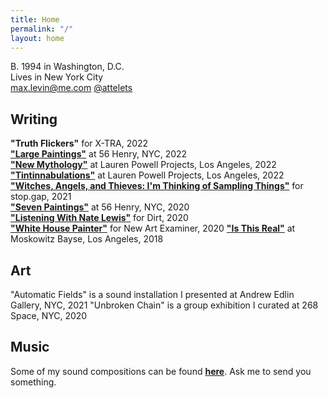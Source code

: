 ```yaml
---
title: Home
permalink: "/"
layout: home
---
```


B. 1994 in Washington, D.C.\
Lives in New York City\
[max.levin@me.com](mailto:max.levin@me.com)
[@attelets](https://www.instagram.com/attelets/)

## Writing

**"Truth Flickers"** for X-TRA, 2022\
**["Large Paintings"](https://56henry.nyc/exhibitions/large-paintings)** at 56 Henry, NYC, 2022\
**["New Mythology"](https://www.laurenpowellprojects.com/exhibitions/2022/newmythology)** at Lauren Powell Projects, Los Angeles, 2022\
**["Tintinnabulations"](https://www.laurenpowellprojects.com/exhibitions/2022/tintinnabulations)** at Lauren Powell Projects, Los Angeles, 2022\
**["Witches, Angels, and Thieves: I'm Thinking of Sampling Things"](https://www.owenchristoph.com/shop/stopgap003)** for stop.gap, 2021\
**["Seven Paintings"](https://56henry.nyc/exhibitions/seven-paintings)** at 56 Henry, NYC, 2020\
**["Listening With Nate Lewis"](https://www.dirtdmv.com/writing/2020/5/31/listening-with-nate-lewis)** for Dirt, 2020\
**["White House Painter"](http://www.newartexaminer.net/white-house-painter/)** for New Art Examiner, 2020
**["Is This Real"](http://www.moskowitzbayse.com/eleanor-swordy-is-this-real)** at Moskowitz Bayse, Los Angeles, 2018

## Art

"Automatic Fields" is a sound installation I presented at Andrew Edlin Gallery, NYC, 2021
"Unbroken Chain" is a group exhibition I curated at 268 Space, NYC, 2020  

## Music

Some of my sound compositions can be found **[here](https://maxlevin.bandcamp.com)**. Ask me to send you something.